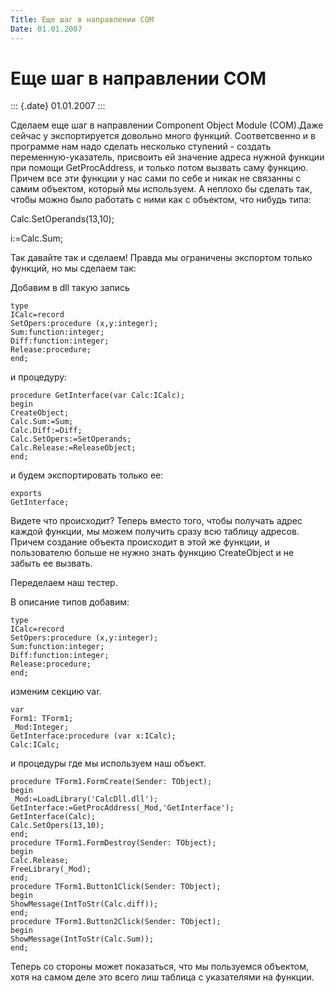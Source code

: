 ```yaml
---
Title: Еще шаг в направлении COM
Date: 01.01.2007
---
```



Еще шаг в направлении COM
=========================

::: {.date}
01.01.2007
:::

Сделаем еще шаг в направлении Component Object Module (COM).Даже сейчас
у экспортируется довольно много функций. Соответсвенно и в программе нам
надо сделать несколько ступений - создать переменную-указатель,
присвоить ей значение адреса нужной функции при помощи GetProcAddress, и
только потом вызвать саму функцию. Причем все эти функции у нас сами по
себе и никак не связанны с самим объектом, который мы используем. А
неплохо бы сделать так, чтобы можно было работать с ними как с объектом,
что нибудь типа:

Сalc.SetOperands(13,10);

i:=Calc.Sum;

Так давайте так и сделаем! Правда мы ограничены экспортом только
функций, но мы сделаем так:

Добавим в dll такую запись

    type
    ICalc=record
    SetOpers:procedure (x,y:integer);
    Sum:function:integer;
    Diff:function:integer;
    Release:procedure;
    end;
     

и процедуру:

    procedure GetInterface(var Calc:ICalc);
    begin
    CreateObject;
    Calc.Sum:=Sum;
    Calc.Diff:=Diff;
    Calc.SetOpers:=SetOperands;
    Calc.Release:=ReleaseObject;
    end;

и будем экспортировать только ее:

    exports
    GetInterface; 
     

Видете что происходит? Теперь вместо того, чтобы получать адрес каждой
функции, мы можем получить сразу всю таблицу адресов. Причем создание
объекта происходит в этой же функции, и пользователю больше не нужно
знать функцию CreateObject и не забыть ее вызвать.

Переделаем наш тестер.

В описание типов добавим:

    type
    ICalc=record
    SetOpers:procedure (x,y:integer);
    Sum:function:integer;
    Diff:function:integer;
    Release:procedure;
    end;

изменим секцию var.

    var
    Form1: TForm1;
    _Mod:Integer;
    GetInterface:procedure (var x:ICalc);
    Calc:ICalc;

и процедуры где мы используем наш объект.

    procedure TForm1.FormCreate(Sender: TObject);
    begin
    _Mod:=LoadLibrary('CalcDll.dll');
    GetInterface:=GetProcAddress(_Mod,'GetInterface');
    GetInterface(Calc);
    Calc.SetOpers(13,10);
    end;
    procedure TForm1.FormDestroy(Sender: TObject);
    begin
    Calc.Release;
    FreeLibrary(_Mod);
    end;
    procedure TForm1.Button1Click(Sender: TObject);
    begin
    ShowMessage(IntToStr(Calc.diff));
    end;
    procedure TForm1.Button2Click(Sender: TObject);
    begin
    ShowMessage(IntToStr(Calc.Sum));
    end;

Теперь со стороны может показаться, что мы пользуемся объектом, хотя на
самом деле это всего лиш таблица с указателями на функции.
